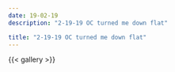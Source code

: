 ```yaml
---
date: 19-02-19
description: "2-19-19 OC turned me down flat"

title: "2-19-19 OC turned me down flat"
---
```

{{< gallery >}}
